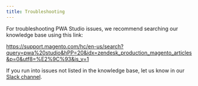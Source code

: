 ```yaml
---
title: Troubleshooting
---
```


For troubleshooting PWA Studio issues, we recommend searching our knowledge base using this link:

https://support.magento.com/hc/en-us/search?query=pwa%20studio&hPP=20&idx=zendesk_production_magento_articles&p=0&utf8=%E2%9C%93&is_v=1

If you run into issues not listed in the knowledge base, let us know in our [Slack channel].

[Slack channel]: https://magentocommeng.slack.com/messages/C71HNKYS2/team/UAFV915FB/
